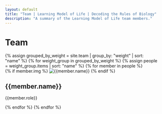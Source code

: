 ```yaml
---
layout: default
title: "Team | Learning Model of Life | Decoding the Rules of Biology"
description: "A summary of the Learning Model of Life team members."
---
```


<div class="team-content">
    <h1 class="team-title">Team</h1>
    <div class="team-grid">
    {% assign grouped_by_weight = site.team | group_by: "weight" | sort: "name" %}
    {% for weight_group in grouped_by_weight %}
        {% assign people = weight_group.items | sort: "name" %}
        {% for member in people %}
        <div class="team-member">
            <div class="member-image">
                {% if member.img %}
                <img class="img-fluid rounded float-start mr-4" src="{{member.img  | relative_url }}" alt="{{member.name}}">
                {% endif %}
            </div>
            <h2>
                {{member.name}}
            </h2>
            <p>{{member.role}}</p>
        </div>
        {% endfor %}
    {% endfor %}
    </div>
</div>

